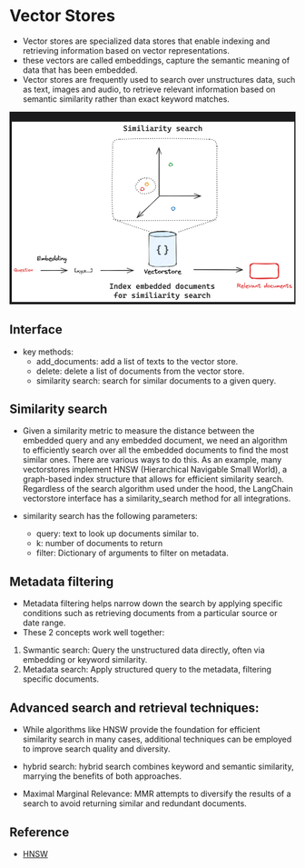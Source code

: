 # Vector Stores
- Vector stores are specialized data stores that enable indexing and retrieving information based on vector representations.
- these vectors are called embeddings, capture the semantic meaning of data that has been embedded.
- Vector stores are frequently used to search over unstructures data, such as text, images and audio, to retrieve relevant information based on semantic similarity rather than exact keyword matches.

![alt text](image-18.png)

## Interface

- key methods:
    - add_documents: add a list of texts to the vector store.
    - delete: delete a list of documents from the vector store.
    - similarity search: search for similar documents to a given query.

## Similarity search

- Given a similarity metric to measure the distance between the embedded query and any embedded document, we need an algorithm to efficiently search over all the embedded documents to find the most similar ones. There are various ways to do this. As an example, many vectorstores implement HNSW (Hierarchical Navigable Small World), a graph-based index structure that allows for efficient similarity search. Regardless of the search algorithm used under the hood, the LangChain vectorstore interface has a similarity_search method for all integrations. 

- similarity search has the following parameters:
    - query: text to look up documents similar to.
    - k: number of documents to return
    - filter: Dictionary of arguments to filter on metadata.

## Metadata filtering
- Metadata filtering helps narrow down the search by applying specific conditions such as retrieving documents from a particular source or date range.
- These 2 concepts work well together:
1. Swmantic search: Query the unstructured data directly, often via embedding or keyword similarity.
2. Metadata search: Apply structured query to the metadata, filtering specific documents.

## Advanced search and retrieval techniques:

- While algorithms like HNSW provide the foundation for efficient similarity search in many cases, additional techniques can be employed to improve search quality and diversity.

- hybrid search: hybrid search combines keyword and semantic similarity, marrying the benefits of both approaches. 

- Maximal Marginal Relevance: MMR attempts to diversify the results of a search to avoid returning similar and redundant documents. 

## Reference
- [HNSW](https://www.pinecone.io/learn/series/faiss/hnsw/)